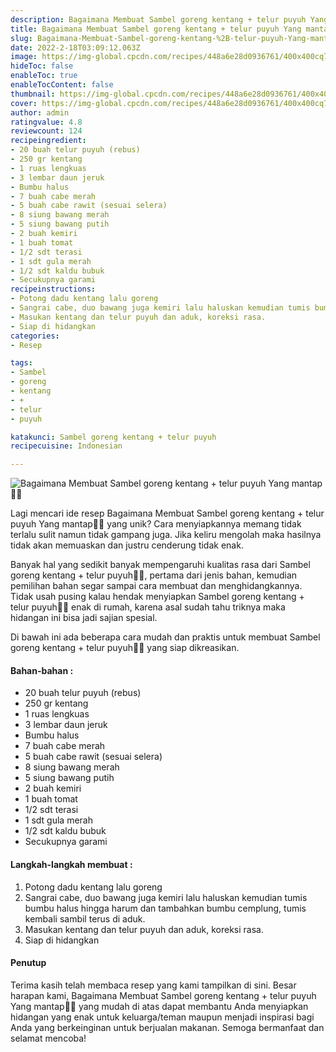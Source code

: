 ```yaml
---
description: Bagaimana Membuat Sambel goreng kentang + telur puyuh Yang mantap"
title: Bagaimana Membuat Sambel goreng kentang + telur puyuh Yang mantap
slug: Bagaimana-Membuat-Sambel-goreng-kentang-%2B-telur-puyuh-Yang-mantap
date: 2022-2-18T03:09:12.063Z
image: https://img-global.cpcdn.com/recipes/448a6e28d0936761/400x400cq70/photo.jpg
hideToc: false
enableToc: true
enableTocContent: false
thumbnail: https://img-global.cpcdn.com/recipes/448a6e28d0936761/400x400cq70/photo.jpg
cover: https://img-global.cpcdn.com/recipes/448a6e28d0936761/400x400cq70/photo.jpg
author: admin
ratingvalue: 4.8
reviewcount: 124
recipeingredient:
- 20 buah telur puyuh (rebus)
- 250 gr kentang
- 1 ruas lengkuas
- 3 lembar daun jeruk
- Bumbu halus
- 7 buah cabe merah
- 5 buah cabe rawit (sesuai selera)
- 8 siung bawang merah
- 5 siung bawang putih
- 2 buah kemiri
- 1 buah tomat
- 1/2 sdt terasi
- 1 sdt gula merah
- 1/2 sdt kaldu bubuk
- Secukupnya garami
recipeinstructions:
- Potong dadu kentang lalu goreng
- Sangrai cabe, duo bawang juga kemiri lalu haluskan kemudian tumis bumbu halus hingga harum dan tambahkan bumbu cemplung, tumis kembali sambil terus di aduk.
- Masukan kentang dan telur puyuh dan aduk, koreksi rasa.
- Siap di hidangkan
categories:
- Resep

tags:
- Sambel
- goreng
- kentang
- +
- telur
- puyuh

katakunci: Sambel goreng kentang + telur puyuh
recipecuisine: Indonesian

---
```


![Bagaimana Membuat Sambel goreng kentang + telur puyuh Yang mantap👩‍🍳](https://img-global.cpcdn.com/recipes/448a6e28d0936761/400x400cq70/photo.jpg)

Lagi mencari ide resep Bagaimana Membuat Sambel goreng kentang + telur puyuh Yang mantap👩‍🍳 yang unik? Cara menyiapkannya memang tidak terlalu sulit namun tidak gampang juga. Jika keliru mengolah maka hasilnya tidak akan memuaskan dan justru cenderung tidak enak.

Banyak hal yang sedikit banyak mempengaruhi kualitas rasa dari Sambel goreng kentang + telur puyuh👩‍🍳, pertama dari jenis bahan, kemudian pemilihan bahan segar sampai cara membuat dan menghidangkannya. Tidak usah pusing kalau hendak menyiapkan Sambel goreng kentang + telur puyuh👩‍🍳 enak di rumah, karena asal sudah tahu triknya maka hidangan ini bisa jadi sajian spesial.

Di bawah ini ada beberapa cara mudah dan praktis untuk membuat Sambel goreng kentang + telur puyuh👩‍🍳 yang siap dikreasikan.

<!--inarticleads1-->

#### Bahan-bahan :

- 20 buah telur puyuh (rebus)
- 250 gr kentang
- 1 ruas lengkuas
- 3 lembar daun jeruk
- Bumbu halus
- 7 buah cabe merah
- 5 buah cabe rawit (sesuai selera)
- 8 siung bawang merah
- 5 siung bawang putih
- 2 buah kemiri
- 1 buah tomat
- 1/2 sdt terasi
- 1 sdt gula merah
- 1/2 sdt kaldu bubuk
- Secukupnya garami

<!--inarticleads2-->

#### Langkah-langkah membuat :

1. Potong dadu kentang lalu goreng
1. Sangrai cabe, duo bawang juga kemiri lalu haluskan kemudian tumis bumbu halus hingga harum dan tambahkan bumbu cemplung, tumis kembali sambil terus di aduk.
1. Masukan kentang dan telur puyuh dan aduk, koreksi rasa.
1. Siap di hidangkan

#### Penutup

Terima kasih telah membaca resep yang kami tampilkan di sini. Besar harapan kami, Bagaimana Membuat Sambel goreng kentang + telur puyuh Yang mantap👩‍🍳 yang mudah di atas dapat membantu Anda menyiapkan hidangan yang enak untuk keluarga/teman maupun menjadi inspirasi bagi Anda yang berkeinginan untuk berjualan makanan. Semoga bermanfaat dan selamat mencoba!